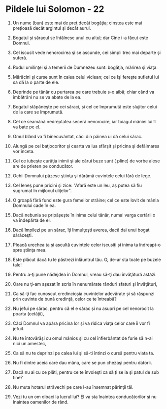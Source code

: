 # Pildele lui Solomon - 22

1. Un nume (bun) este mai de preţ decât bogăţia; cinstea este mai preţioasă decât argintul şi decât aurul. 

2. Bogatul şi săracul se întâlnesc unul cu altul; dar Cine i-a făcut este Domnul. 

3. Cel iscusit vede nenorocirea şi se ascunde, cei simpli trec mai departe şi suferă. 

4. Rodul umilinţei şi a temerii de Dumnezeu sunt: bogăţia, mărirea şi viaţa. 

5. Mărăcini şi curse sunt în calea celui viclean; cel ce îşi fereşte sufletul lui sa dă la o parte de ele. 

6. Deprinde pe tânăr cu purtarea pe care trebuie s-o aibă; chiar când va îmbătrâni nu se va abate de la ea. 

7. Bogatul stăpâneşte pe cei săraci, şi cel ce împrumută este slujitor celui de la care se împrumută. 

8. Cel ce seamănă nedreptatea seceră nenorocire, iar toiagul mâniei lui îl va bate pe el. 

9. Omul blând va fi binecuvântat, căci din pâinea ui dă celui sărac. 

10. Alungă pe cel batjocoritor şi cearta va lua sfârşit şi pricina şi defăimarea vor înceta. 

11. Cel ce iubeşte curăţia inimii şi ale cărui buze sunt ( pline) de vorbe alese are de prieten pe conducător. 

12. Ochii Domnului păzesc ştiinţa şi dărâmă cuvintele celui fără de lege. 

13. Cel leneş pune pricini şi zice: "Afară este un leu, aş putea să fiu sugrumat în mijlocul uliţelor". 

14. O groapă fără fund este gura femeilor străine; cel ce este lovit de mânia Domnului cade în ea. 

15. Dacă nebunia se pripăşeşte în inima celui tânăr, numai varga certării o va îndepărta de el. 

16. Dacă împilezi pe un sărac, îţi înmulţeşti averea, dacă dai unui bogat sărăceşti. 

17. Pleacă urechea ta şi ascultă cuvintele celor iscusiţi şi inima ta îndreapt-o spre ştiinţa mea. 

18. Este plăcut dacă tu le păstrezi înlăuntrul tău. O, de-ar sta toate pe buzele tale! 

19. Pentru a-ţi pune nădejdea în Domnul, vreau să-ţi dau învăţătură astăzi. 

20. Oare nu ţi-am aşezat în scris în nenumărate rânduri sfaturi şi învăţături, 

21. Ca să-ţi fac cunoscut credincioşia cuvintelor adevărate şi să răspunzi prin cuvinte de bună credinţă, celor ce te întreabă? 

22. Nu jefui pe sărac, pentru că el e sărac şi nu asupri pe cel nenorocit la poarta (cetăţii), 

23. Căci Domnul va apăra pricina lor şi va ridica viaţa celor care îi vor fi jefuit. 

24. Nu te întovărăşi cu omul mânios şi cu cel înfierbântat de furie să n-ai nici un amestec, 

25. Ca să nu te deprinzi pe calea lui şi să-ti întinzi o cursă pentru viata ta. 

26. Nu fi dintre aceia care dau mâna, care se pun chezaşi pentru datorii. 

27. Dacă nu ai cu ce plăti, pentru ce te învoieşti ca să ţi se ia şi patul de sub tine? 

28. Nu muta hotarul străvechi pe care l-au însemnat părinţii tăi. 

29. Vezi tu un om dibaci la lucrul lui? El va sta înaintea conducătorilor şi nu înaintea oamenilor de rând. 

